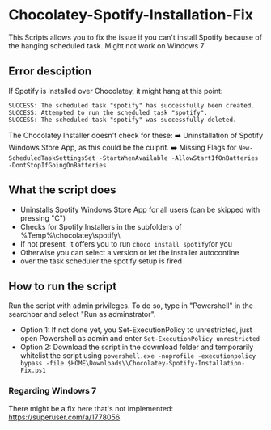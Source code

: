 # Chocolatey-Spotify-Installation-Fix
This Scripts allows you to fix the issue if you can't install Spotify because of the hanging scheduled task. 
Might not work on Windows 7

## Error desciption
If Spotify is installed over Chocolatey, it might hang at this point:
```
SUCCESS: The scheduled task "spotify" has successfully been created.
SUCCESS: Attempted to run the scheduled task "spotify".
SUCCESS: The scheduled task "spotify" was successfully deleted.
```
The Chocolatey Installer doesn't check for these:
➡️ Uninstallation of Spotify Windows Store App, as this could be the culprit.
➡️ Missing Flags for `New-ScheduledTaskSettingsSet -StartWhenAvailable -AllowStartIfOnBatteries -DontStopIfGoingOnBatteries`

## What the script does
- Uninstalls Spotify Windows Store App for all users (can be skipped with pressing "C")
- Checks for Spotify Installers in the subfolders of %Temp%\chocolatey\spotify\
- If not present, it offers you to run `choco install spotify`for you
- Otherwise you can select a version or let the installer autocontine
- over the task scheduler the spotify setup is fired

## How to run the script
Run the script with admin privileges. To do so, type in "Powershell" in the searchbar and select "Run as adminstrator".
- Option 1: If not done yet, you Set-ExecutionPolicy to unrestricted, just open Powershell as admin and enter `Set-ExecutionPolicy unrestricted` 
- Option 2: Download the script in the dowmload folder and temporarily whitelist the script using `powershell.exe -noprofile -executionpolicy bypass -file $HOME\Downloads\\Chocolatey-Spotify-Installation-Fix.ps1`

### Regarding Windows 7
There might be a fix here that's not implemented:
https://superuser.com/a/1778056

